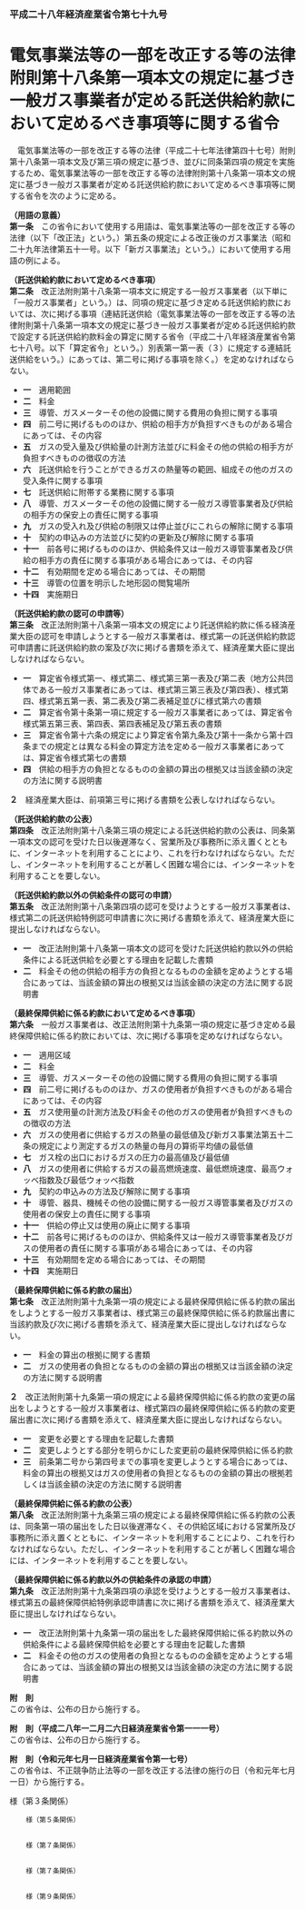 ### 平成二十八年経済産業省令第七十九号  
# 電気事業法等の一部を改正する等の法律附則第十八条第一項本文の規定に基づき一般ガス事業者が定める託送供給約款において定めるべき事項等に関する省令  
　電気事業法等の一部を改正する等の法律（平成二十七年法律第四十七号）附則第十八条第一項本文及び第三項の規定に基づき、並びに同条第四項の規定を実施するため、電気事業法等の一部を改正する等の法律附則第十八条第一項本文の規定に基づき一般ガス事業者が定める託送供給約款において定めるべき事項等に関する省令を次のように定める。  
  
**（用語の意義）**  
**第一条**　この省令において使用する用語は、電気事業法等の一部を改正する等の法律（以下「改正法」という。）第五条の規定による改正後のガス事業法（昭和二十九年法律第五十一号。以下「新ガス事業法」という。）において使用する用語の例による。  
  
**（託送供給約款において定めるべき事項）**  
**第二条**　改正法附則第十八条第一項本文に規定する一般ガス事業者（以下単に「一般ガス事業者」という。）は、同項の規定に基づき定める託送供給約款においては、次に掲げる事項（連結託送供給（電気事業法等の一部を改正する等の法律附則第十八条第一項本文の規定に基づき一般ガス事業者が定める託送供給約款で設定する託送供給約款料金の算定に関する省令（平成二十八年経済産業省令第七十八号。以下「算定省令」という。）別表第一第一表（３）に規定する連結託送供給をいう。）にあっては、第二号に掲げる事項を除く。）を定めなければならない。  
* **一**　適用範囲  
* **二**　料金  
* **三**　導管、ガスメーターその他の設備に関する費用の負担に関する事項  
* **四**　前二号に掲げるもののほか、供給の相手方が負担すべきものがある場合にあっては、その内容  
* **五**　ガスの受入量及び供給量の計測方法並びに料金その他の供給の相手方が負担すべきものの徴収の方法  
* **六**　託送供給を行うことができるガスの熱量等の範囲、組成その他のガスの受入条件に関する事項  
* **七**　託送供給に附帯する業務に関する事項  
* **八**　導管、ガスメーターその他の設備に関する一般ガス導管事業者及び供給の相手方の保安上の責任に関する事項  
* **九**　ガスの受入れ及び供給の制限又は停止並びにこれらの解除に関する事項  
* **十**　契約の申込みの方法並びに契約の更新及び解除に関する事項  
* **十一**　前各号に掲げるもののほか、供給条件又は一般ガス導管事業者及び供給の相手方の責任に関する事項がある場合にあっては、その内容  
* **十二**　有効期間を定める場合にあっては、その期間  
* **十三**　導管の位置を明示した地形図の閲覧場所  
* **十四**　実施期日  
  
**（託送供給約款の認可の申請等）**  
**第三条**　改正法附則第十八条第一項本文の規定により託送供給約款に係る経済産業大臣の認可を申請しようとする一般ガス事業者は、様式第一の託送供給約款認可申請書に託送供給約款の案及び次に掲げる書類を添えて、経済産業大臣に提出しなければならない。  
* **一**　算定省令様式第一、様式第二、様式第三第一表及び第二表（地方公共団体である一般ガス事業者にあっては、様式第三第三表及び第四表）、様式第四、様式第五第一表、第二表及び第二表補足並びに様式第六の書類  
* **二**　算定省令第十条第一項に規定する一般ガス事業者にあっては、算定省令様式第五第三表、第四表、第四表補足及び第五表の書類  
* **三**　算定省令第十六条の規定により算定省令第九条及び第十一条から第十四条までの規定とは異なる料金の算定方法を定める一般ガス事業者にあっては、算定省令様式第七の書類  
* **四**　供給の相手方の負担となるものの金額の算出の根拠又は当該金額の決定の方法に関する説明書  
  
**２**　経済産業大臣は、前項第三号に掲げる書類を公表しなければならない。  
  
**（託送供給約款の公表）**  
**第四条**　改正法附則第十八条第三項の規定による託送供給約款の公表は、同条第一項本文の認可を受けた日以後遅滞なく、営業所及び事務所に添え置くとともに、インターネットを利用することにより、これを行わなければならない。ただし、インターネットを利用することが著しく困難な場合には、インターネットを利用することを要しない。  
  
**（託送供給約款以外の供給条件の認可の申請）**  
**第五条**　改正法附則第十八条第四項の認可を受けようとする一般ガス事業者は、様式第二の託送供給特例認可申請書に次に掲げる書類を添えて、経済産業大臣に提出しなければならない。  
* **一**　改正法附則第十八条第一項本文の認可を受けた託送供給約款以外の供給条件による託送供給を必要とする理由を記載した書類  
* **二**　料金その他の供給の相手方の負担となるものの金額を定めようとする場合にあっては、当該金額の算出の根拠又は当該金額の決定の方法に関する説明書  
  
**（最終保障供給に係る約款において定めるべき事項）**  
**第六条**　一般ガス事業者は、改正法附則第十九条第一項の規定に基づき定める最終保障供給に係る約款においては、次に掲げる事項を定めなければならない。  
* **一**　適用区域  
* **二**　料金  
* **三**　導管、ガスメーターその他の設備に関する費用の負担に関する事項  
* **四**　前二号に掲げるもののほか、ガスの使用者が負担すべきものがある場合にあっては、その内容  
* **五**　ガス使用量の計測方法及び料金その他のガスの使用者が負担すべきものの徴収の方法  
* **六**　ガスの使用者に供給するガスの熱量の最低値及び新ガス事業法第五十二条の規定により測定するガスの熱量の毎月の算術平均値の最低値  
* **七**　ガス栓の出口におけるガスの圧力の最高値及び最低値  
* **八**　ガスの使用者に供給するガスの最高燃焼速度、最低燃焼速度、最高ウォッベ指数及び最低ウォッベ指数  
* **九**　契約の申込みの方法及び解除に関する事項  
* **十**　導管、器具、機械その他の設備に関する一般ガス導管事業者及びガスの使用者の保安上の責任に関する事項  
* **十一**　供給の停止又は使用の廃止に関する事項  
* **十二**　前各号に掲げるもののほか、供給条件又は一般ガス導管事業者及びガスの使用者の責任に関する事項がある場合にあっては、その内容  
* **十三**　有効期間を定める場合にあっては、その期間  
* **十四**　実施期日  
  
**（最終保障供給に係る約款の届出）**  
**第七条**　改正法附則第十九条第一項の規定による最終保障供給に係る約款の届出をしようとする一般ガス事業者は、様式第三の最終保障供給に係る約款届出書に当該約款及び次に掲げる書類を添えて、経済産業大臣に提出しなければならない。  
* **一**　料金の算出の根拠に関する書類  
* **二**　ガスの使用者の負担となるものの金額の算出の根拠又は当該金額の決定の方法に関する説明書  
  
**２**　改正法附則第十九条第一項の規定による最終保障供給に係る約款の変更の届出をしようとする一般ガス事業者は、様式第四の最終保障供給に係る約款の変更届出書に次に掲げる書類を添えて、経済産業大臣に提出しなければならない。  
* **一**　変更を必要とする理由を記載した書類  
* **二**　変更しようとする部分を明らかにした変更前の最終保障供給に係る約款  
* **三**　前条第二号から第四号までの事項を変更しようとする場合にあっては、料金の算出の根拠又はガスの使用者の負担となるものの金額の算出の根拠若しくは当該金額の決定の方法に関する説明書  
  
**（最終保障供給に係る約款の公表）**  
**第八条**　改正法附則第十九条第三項の規定による最終保障供給に係る約款の公表は、同条第一項の届出をした日以後遅滞なく、その供給区域における営業所及び事務所に添え置くとともに、インターネットを利用することにより、これを行わなければならない。ただし、インターネットを利用することが著しく困難な場合には、インターネットを利用することを要しない。  
  
**（最終保障供給に係る約款以外の供給条件の承認の申請）**  
**第九条**　改正法附則第十九条第四項の承認を受けようとする一般ガス事業者は、様式第五の最終保障供給特例承認申請書に次に掲げる書類を添えて、経済産業大臣に提出しなければならない。  
* **一**　改正法附則第十九条第一項の届出をした最終保障供給に係る約款以外の供給条件による最終保障供給を必要とする理由を記載した書類  
* **二**　料金その他のガスの使用者の負担となるものの金額を定めようとする場合にあっては、当該金額の算出の根拠又は当該金額の決定の方法に関する説明書  
  
**附　則**  
この省令は、公布の日から施行する。  
  
**附　則（平成二八年一二月二六日経済産業省令第一一一号）**  
この省令は、公布の日から施行する。  
  
**附　則（令和元年七月一日経済産業省令第一七号）**  
この省令は、不正競争防止法等の一部を改正する法律の施行の日（令和元年七月一日）から施行する。  
  
様（第３条関係）  

          
        様（第５条関係）  

          
        様（第７条関係）  

          
        様（第７条関係）  

          
        様（第９条関係）  

          
        